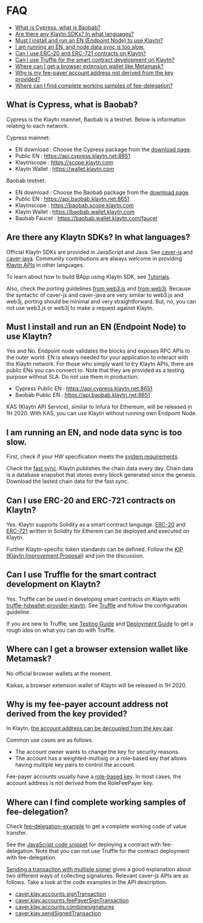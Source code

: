 # FAQ <a id="faq"></a>

- [What is Cypress, what is Baobab?](#what-is-cypress-what-is-baobab)
- [Are there any Klaytn SDKs? In what languages?](#klaytn-sdks)
- [Must I install and run an EN (Endpoint Node) to use Klaytn?](#must-i-install-and-run-en)
- [I am running an EN, and node data sync is too slow.](#node-data-sync-is-too-slow)
- [Can I use ERC-20 and ERC-721 contracts on Klaytn?](#can-i-use-erc-20-and-erc-721)
- [Can I use Truffle for the smart contract development on Klaytn?](#can-i-use-truffle)
- [Where can I get a browser extension wallet like Metamask?](#where-can-i-get-a-browser-extension-wallet)
- [Why is my fee-payer account address not derived from the key provided?](#account-address-is-not-derived-from-the-key)
- [Where can I find complete working samples of fee-delegation?](#fee-delegation-samples)


## What is Cypress, what is Baobab? <a id="what-is-cypress-what-is-baobab"></a>

Cypress is the Klaytn mainnet, Baobab is a testnet.
Below is information relating to each network.

Cypress mainnet:
- EN download : Choose the Cypress package from the [download page](../node/endpoint-node/installation-guide/download.md).
- Public EN : https://api.cypress.klaytn.net:8651
- Klaytnscope : https://scope.klaytn.com
- Klaytn Wallet : https://wallet.klaytn.com

Baobab testnet:
- EN download : Choose the Baobab package from the [download page](../node/endpoint-node/installation-guide/download.md).
- Public EN : https://api.baobab.klaytn.net:8651
- Klaytnscope : https://baobab.scope.klaytn.com
- Klaytn Wallet : https://baobab.wallet.klaytn.com
- Baobab Faucet : https://baobab.wallet.klaytn.com/faucet


## Are there any Klaytn SDKs? In what languages? <a id="klaytn-sdks"></a>

Official Klaytn SDKs are provided in JavaScript and Java.
See [caver-js](../bapp/sdk/caver-js/README.md) and [caver-java](../bapp/sdk/caver-java/README.md). Community contributions are always welcome in providing [Klaytn APIs](../bapp/json-rpc/README.md) in other languages.

To learn about how to build BApp using Klaytn SDK, see [Tutorials](../bapp/tutorials/README.md).

Also, check the porting guidelines [from web3.js](../bapp/sdk/caver-js/porting-from-web3.js.md) and [from web3j](../bapp/sdk/caver-java/porting-from-web3j.md). Because the syntactic of caver-js and caver-java are very similar to web3.js and web3j, porting should be minimal and very straightforward. But, no, you can not use web3.js or web3j to make a request against Klaytn.



## Must I install and run an EN (Endpoint Node) to use Klaytn? <a id="must-i-install-and-run-en"></a>

Yes and No.
Endpoint node validates the blocks and exposes RPC APIs to the outer world. EN is always needed for your application to interact with the Klaytn network.
For those who simply want to try Klaytn APIs, there are public ENs you can connect to. Note that they are provided as a testing purpose without SLA. Do not use them in production.

- Cypress Public EN : https://api.cypress.klaytn.net:8651
- Baobab Public EN : https://api.baobab.klaytn.net:8651

KAS (Klaytn API Service), similar to Infura for Ethereum, will be released in 1H 2020. With KAS, you can use Klaytn without running own Endpoint Node.



## I am running an EN, and node data sync is too slow. <a id="node-data-sync-is-too-slow"></a>

First, check if your HW specification meets the [system requirements](../node/endpoint-node/system-requirements.md).

Check the [fast sync](../node/endpoint-node/installation-guide/configuration.md#fast-sync-optional).
Klaytn publishes the chain data every day. Chain data is a database snapshot that stores every block generated since the genesis. Download the lasted chain data for the fast sync.



## Can I use ERC-20 and ERC-721 contracts on Klaytn? <a id="can-i-use-erc-20-and-erc-721"></a>

Yes. Klaytn supports Solidity as a smart contract language. [ERC-20](../smart-contract/sample-contracts/erc-20/README.md) and [ERC-721](../smart-contract/sample-contracts/erc-20/README.md) written in Solidity for Etherem can be deployed and executed on Klaytn.

Further Klaytn-specific token standards can be defined. Follow the [KIP (Klaytn Improvement Proposal)]() and join the discussion.



## Can I use Truffle for the smart contract development on Klaytn? <a id="can-i-use-truffle"></a>

Yes. Truffle can be used in developing smart contracts on Klaytn with [truffle-hdwallet-provider-klaytn](https://www.npmjs.com/package/truffle-hdwallet-provider-klaytn).
See [Truffle](../toolkit/truffle.md) and follow the configuration guideline.

If you are new to Truffle, see [Testing Guide](../smart-contract/testing-guide.md) and [Deployment Guide](../smart-contract/deploy-guide.md) to get a rough idea on what you can do with Truffle.


## Where can I get a browser extension wallet like Metamask? <a id="where-can-i-get-a-browser-extension-wallet"></a>

No official browser wallets at the moment.

Kaikas, a browser extension wallet of Klaytn will be released in 1H 2020.



## Why is my fee-payer account address not derived from the key provided? <a id="account-address-is-not-derived-from-the-key"></a>

In Klaytn, [the account address can be decoupled from the key pair](../klaytn/design/accounts.md#decoupling-key-pairs-from-addresses).

Common use cases are as follows.
- The account owner wants to change the key for security reasons.
- The account has a weighted-multisig or a role-based key that allows having multiple key pairs to control the account.

Fee-payer accounts usually have a [role-based key](../klaytn/design/accounts.md#accountkeyrolebased). In most cases, the account address is not derived from the RoleFeePayer key.


## Where can I find complete working samples of fee-delegation? <a id="fee-delegation-samples"></a>

Check [fee-delegation-example](../bapp/tutorials/fee-delegation-example.md) to get a complete working code of value transfer.

See the [JavaScript code snippet](https://gist.github.com/w3kim/64a3cf5da58250474f046d4dd7f85cc8) for deploying a contract with fee-delegation. Note that you can not use Truffle for the contract deployment with fee-delegation.

[Sending a transaction with multiple signer](../bapp/sdk/caver-js/getting-started.md#sending-a-transaction-with-multiple-signer) gives a good explanation about two different ways of collecting signatures.
Relevant caver-js APIs are as follows. Take a look at the code examples in the API description.
- [caver.klay.accounts.signTransaction](../bapp/sdk/caver-js/api-references/caver.klay.accounts.md#signtransaction)
- [caver.klay.accounts.feePayerSignTransaction](../bapp/sdk/caver-js/api-references/caver.klay.accounts.md#feepayersigntransaction)
- [caver.klay.accounts.combinesignatures](../bapp/sdk/caver-js/api-references/caver.klay.accounts.md#combinesignatures)
- [caver.klay.sendSignedTransaction](../bapp/sdk/caver-js/api-references/caver.klay/transaction.md#sendsignedtransaction)

